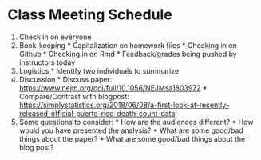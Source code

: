 # Class Meeting Schedule


1. Check in on everyone
2. Book-keeping 
        * Capitalization on homework files
        * Checking in on Github
        * Checking in on Rmd
        * Feedback/grades being pushed by instructors today
3. Logistics
        * Identify two individuals to summarize
4. Discussion
        * Discuss paper: https://www.nejm.org/doi/full/10.1056/NEJMsa1803972
        * Compare/Contrast with blogpost: https://simplystatistics.org/2018/06/08/a-first-look-at-recently-released-official-puerto-rico-death-count-data
5. Some questions to consider:
        * How are the audiences different?
        * How would you have presented the analysis?
        * What are some good/bad things about the paper?
        * What are some good/bad things about the blog post? 